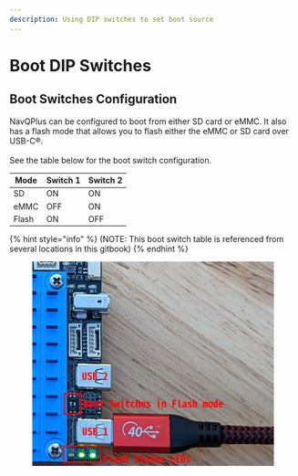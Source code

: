 ```yaml
---
description: Using DIP switches to set boot source
---
```


# Boot DIP Switches

## Boot Switches Configuration

NavQPlus can be configured to boot from either SD card or eMMC. It also has a flash mode that allows you to flash either the eMMC or SD card over USB-C®. \
\
See the table below for the boot switch configuration.

| Mode  | Switch 1 | Switch 2 |
| ----- | -------- | -------- |
| SD    | ON       | ON       |
| eMMC  | OFF      | ON       |
| Flash | ON       | OFF      |

{% hint style="info" %}
(NOTE: This boot switch table is referenced from several locations in this gitbook)
{% endhint %}

<figure><img src="../../../../.gitbook/assets/image (7).png" alt=""><figcaption></figcaption></figure>

